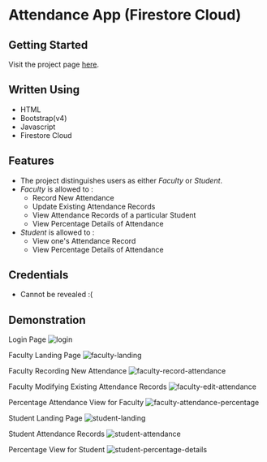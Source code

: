 # Attendance App (Firestore Cloud)

## Getting Started

Visit the project page [here](http://iiitkottayam.gitlab.io/attendance/).

## Written Using

- HTML
- Bootstrap(v4)
- Javascript
- Firestore Cloud

## Features

- The project distinguishes users as either *Faculty* or *Student*.
- *Faculty* is allowed to :
	- Record New Attendance
	- Update Existing Attendance Records
	- View Attendance Records of a particular Student
	- View Percentage Details of Attendance
- *Student* is allowed to :
	- View one's Attendance Record
	- View Percentage Details of Attendance

## Credentials

- Cannot be revealed :(

## Demonstration

Login Page
![login](https://user-images.githubusercontent.com/43116515/45280538-72729f80-b4f2-11e8-99a6-562c92156475.png)

Faculty Landing Page
![faculty-landing](https://user-images.githubusercontent.com/43116515/45280779-61765e00-b4f3-11e8-9c62-f5e0810c16e4.png)

Faculty Recording New Attendance
![faculty-record-attendance](https://user-images.githubusercontent.com/43116515/45280808-78b54b80-b4f3-11e8-9f88-0a8c0d3a4099.png)

Faculty Modifying Existing Attendance Records
![faculty-edit-attendance](https://user-images.githubusercontent.com/43116515/45280990-098c2700-b4f4-11e8-99ff-a2edddbce260.png)

Percentage Attendance View for Faculty
![faculty-attendance-percentage](https://user-images.githubusercontent.com/43116515/45281964-29711a00-b4f7-11e8-8802-6f904ab30147.png)

Student Landing Page
![student-landing](https://user-images.githubusercontent.com/43116515/45282053-70f7a600-b4f7-11e8-93ca-f1fdb1e29496.png)

Student Attendance Records
![student-attendance](https://user-images.githubusercontent.com/43116515/45282074-81a81c00-b4f7-11e8-96b0-8507dcd6bd11.png)

Percentage View for Student
![student-percentage-details](https://user-images.githubusercontent.com/43116515/45282107-9edcea80-b4f7-11e8-8156-ca499816593c.png)

